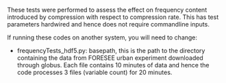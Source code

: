 These tests were performed to assess the effect on frequency content introduced by compression with respect to compression rate. This has test parameters hardwired and hence does not require commandline inputs.

If running these codes on another system, you will need to change:

* frequencyTests_hdf5.py: basepath, this is the path to the directory containing the data from FORESEE urban experiment downloaded through globus. Each file contains 10 minutes of data and hence the code processes 3 files (variable count) for 20 minutes.
